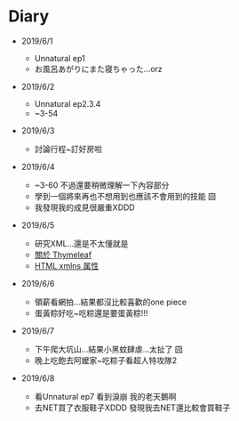 # Diary

* 2019/6/1
  * Unnatural ep1
  * お風呂あがりにまた寝ちゃった...orz
  
* 2019/6/2
  * Unnatural ep2.3.4
  * ~3-54
  
* 2019/6/3
  * 討論行程~訂好房啦
 
* 2019/6/4
  * ~3-60 不過還要稍微理解一下內容部分
  * 學到一個將來再也不想用到也應該不會用到的技能 囧
  * 我發現我的成見很嚴重XDDD
  
* 2019/6/5
  * 研究XML...還是不太懂就是
  * [關於 Thymeleaf](https://openhome.cc/Gossip/Spring/Thymeleaf.html)
  * [HTML xmlns 属性](http://www.w3school.com.cn/tags/tag_prop_xmlns.asp)
 
* 2019/6/6
  * 領薪看網拍...結果都沒比較喜歡的one piece
  * 蛋黃粽好吃~吃粽還是要蛋黃粽!!!
  
* 2019/6/7
  * 下午爬大坑山...結果小黑蚊肆虐...太扯了 囧
  * 晚上吃飽去阿嬤家~吃粽子看超人特攻隊2 
 
* 2019/6/8
  * 看Unnatural ep7  看到淚崩 我的老天鵝啊
  * 去NET買了衣服鞋子XDDD 發現我去NET還比較會買鞋子